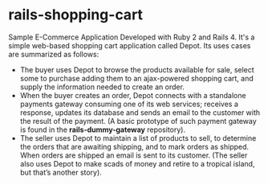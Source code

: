 rails-shopping-cart
===================

Sample E-Commerce Application Developed with Ruby 2 and Rails 4. It's a simple web-based shopping cart application called Depot. Its uses cases are summarized as follows:
* The buyer uses Depot to browse the products available for sale, select some to purchase adding them to an ajax-powered shopping cart, and supply the information needed to create an order.
* When the buyer creates an order, Depot connects with a standalone payments gateway consuming one of its web services; receives a response, updates its database and sends an email to the customer with the result of the payment. (A basic prototype of such payment gateway is found in the <b>rails-dummy-gateway</b> repository).
* The seller uses Depot to maintain a list of products to sell, to determine the orders that are awaiting shipping, and to mark orders as shipped. When orders are shipped an email is sent to its customer. (The seller also uses Depot to make scads of money and retire to a tropical island, but that’s another story).
